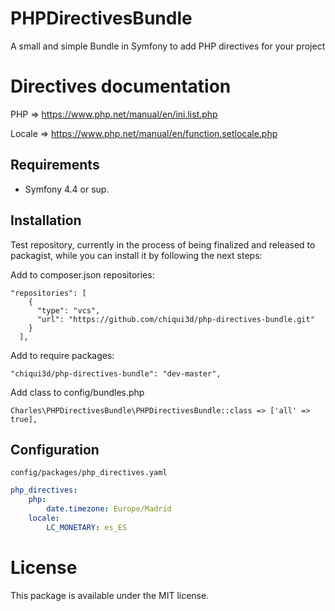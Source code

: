 PHPDirectivesBundle
======================
A small and simple Bundle in Symfony to add PHP directives for your project

Directives documentation
======================
PHP => https://www.php.net/manual/en/ini.list.php

Locale => https://www.php.net/manual/en/function.setlocale.php

Requirements
------------
* Symfony 4.4 or sup.

Installation
------------
Test repository, currently in the process of being finalized and released to packagist, while you can install it by following the next steps:

Add to composer.json repositories:

    "repositories": [
        {
          "type": "vcs",
          "url": "https://github.com/chiqui3d/php-directives-bundle.git"
        }
      ],

Add to require packages:

    "chiqui3d/php-directives-bundle": "dev-master",
      
Add class to config/bundles.php

    Charles\PHPDirectivesBundle\PHPDirectivesBundle::class => ['all' => true],

Configuration
-------------
```config/packages/php_directives.yaml```
    
```yaml
php_directives:
    php:
        date.timezone: Europe/Madrid
    locale:
        LC_MONETARY: es_ES
```

License
=======
This package is available under the MIT license.
